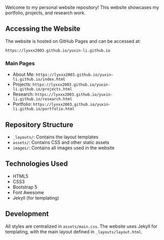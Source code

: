 Welcome to my personal website repository! This website showcases my portfolio, projects, and research work.

## Accessing the Website

The website is hosted on GitHub Pages and can be accessed at:
```
https://lyxxx2003.github.io/yuxin-li.github.io
```

### Main Pages
- About Me: `https://lyxxx2003.github.io/yuxin-li.github.io/index.html`
- Projects: `https://lyxxx2003.github.io/yuxin-li.github.io/projects.html`
- Research: `https://lyxxx2003.github.io/yuxin-li.github.io/research.html`
- Portfolio: `https://lyxxx2003.github.io/yuxin-li.github.io/portfolio.html`

## Repository Structure
- `_layouts/`: Contains the layout templates
- `assets/`: Contains CSS and other static assets
- `images/`: Contains all images used in the website

## Technologies Used
- HTML5
- CSS3
- Bootstrap 5
- Font Awesome
- Jekyll (for templating)

## Development
All styles are centralized in `assets/main.css`. The website uses Jekyll for templating, with the main layout defined in `_layouts/layout.html`. 